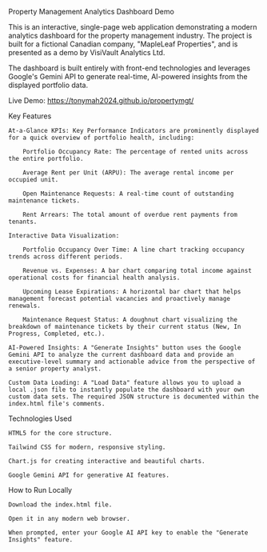 Property Management Analytics Dashboard Demo

This is an interactive, single-page web application demonstrating a modern analytics dashboard for the property management industry. The project is built for a fictional Canadian company, "MapleLeaf Properties", and is presented as a demo by VisiVault Analytics Ltd.

The dashboard is built entirely with front-end technologies and leverages Google's Gemini API to generate real-time, AI-powered insights from the displayed portfolio data.

Live Demo: https://tonymah2024.github.io/propertymgt/

Key Features

    At-a-Glance KPIs: Key Performance Indicators are prominently displayed for a quick overview of portfolio health, including:

        Portfolio Occupancy Rate: The percentage of rented units across the entire portfolio.

        Average Rent per Unit (ARPU): The average rental income per occupied unit.

        Open Maintenance Requests: A real-time count of outstanding maintenance tickets.

        Rent Arrears: The total amount of overdue rent payments from tenants.

    Interactive Data Visualization:

        Portfolio Occupancy Over Time: A line chart tracking occupancy trends across different periods.

        Revenue vs. Expenses: A bar chart comparing total income against operational costs for financial health analysis.

        Upcoming Lease Expirations: A horizontal bar chart that helps management forecast potential vacancies and proactively manage renewals.

        Maintenance Request Status: A doughnut chart visualizing the breakdown of maintenance tickets by their current status (New, In Progress, Completed, etc.).

    AI-Powered Insights: A "Generate Insights" button uses the Google Gemini API to analyze the current dashboard data and provide an executive-level summary and actionable advice from the perspective of a senior property analyst.

    Custom Data Loading: A "Load Data" feature allows you to upload a local .json file to instantly populate the dashboard with your own custom data sets. The required JSON structure is documented within the index.html file's comments.

Technologies Used

    HTML5 for the core structure.

    Tailwind CSS for modern, responsive styling.

    Chart.js for creating interactive and beautiful charts.

    Google Gemini API for generative AI features.

How to Run Locally

    Download the index.html file.

    Open it in any modern web browser.

    When prompted, enter your Google AI API key to enable the "Generate Insights" feature.

